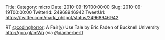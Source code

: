 Title: 
Category: micro
Date: 2010-09-19T00:00:00
Slug: 2010-09-19T00:00:00
TwitterId: 24968946942
TweetUrl: https://twitter.com/mark_philpot/status/24968946942

RT [@codinghorror](https://twitter.com/codinghorror): A Fair(y) Use Tale by Eric Faden of Bucknell University http://goo.gl/imWq (via [@danherbert](https://twitter.com/danherbert))